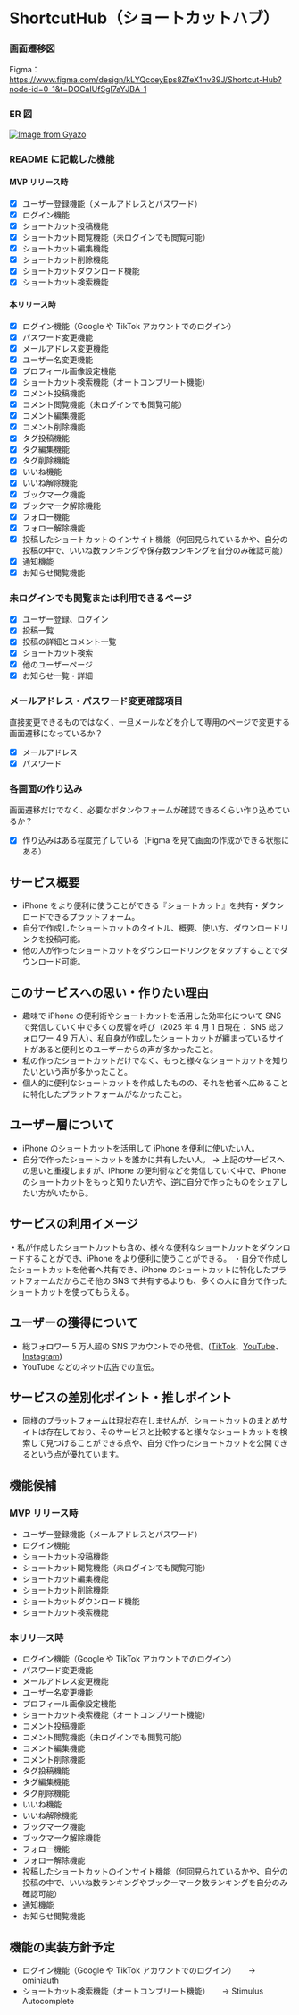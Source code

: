 # ShortcutHub（ショートカットハブ）

### 画面遷移図

Figma：https://www.figma.com/design/kLYQcceyEps8ZfeX1nv39J/Shortcut-Hub?node-id=0-1&t=DOCaIUfSgI7aYJBA-1

### ER 図

[![Image from Gyazo](https://i.gyazo.com/ab06a3111cf4efa3557b7bba30319809.png)](https://gyazo.com/ab06a3111cf4efa3557b7bba30319809)

### README に記載した機能

#### MVP リリース時

- [x] ユーザー登録機能（メールアドレスとパスワード）
- [x] ログイン機能
- [x] ショートカット投稿機能
- [x] ショートカット閲覧機能（未ログインでも閲覧可能）
- [x] ショートカット編集機能
- [x] ショートカット削除機能
- [x] ショートカットダウンロード機能
- [x] ショートカット検索機能

#### 本リリース時

- [x] ログイン機能（Google や TikTok アカウントでのログイン）
- [x] パスワード変更機能
- [x] メールアドレス変更機能
- [x] ユーザー名変更機能
- [x] プロフィール画像設定機能
- [x] ショートカット検索機能（オートコンプリート機能）
- [x] コメント投稿機能
- [x] コメント閲覧機能（未ログインでも閲覧可能）
- [x] コメント編集機能
- [x] コメント削除機能
- [x] タグ投稿機能
- [x] タグ編集機能
- [x] タグ削除機能
- [x] いいね機能
- [x] いいね解除機能
- [x] ブックマーク機能
- [x] ブックマーク解除機能
- [x] フォロー機能
- [x] フォロー解除機能
- [x] 投稿したショートカットのインサイト機能（何回見られているかや、自分の投稿の中で、いいね数ランキングや保存数ランキングを自分のみ確認可能）
- [x] 通知機能
- [x] お知らせ閲覧機能

### 未ログインでも閲覧または利用できるページ

- [x] ユーザー登録、ログイン
- [x] 投稿一覧
- [x] 投稿の詳細とコメント一覧
- [x] ショートカット検索
- [x] 他のユーザーページ
- [x] お知らせ一覧・詳細

### メールアドレス・パスワード変更確認項目

直接変更できるものではなく、一旦メールなどを介して専用のページで変更する画面遷移になっているか？

- [x] メールアドレス
- [x] パスワード

### 各画面の作り込み

画面遷移だけでなく、必要なボタンやフォームが確認できるくらい作り込めているか？

- [x] 作り込みはある程度完了している（Figma を見て画面の作成ができる状態にある）

## サービス概要

- iPhone をより便利に使うことができる『ショートカット』を共有・ダウンロードできるプラットフォーム。
- 自分で作成したショートカットのタイトル、概要、使い方、ダウンロードリンクを投稿可能。
- 他の人が作ったショートカットをダウンロードリンクをタップすることでダウンロード可能。

## このサービスへの思い・作りたい理由

- 趣味で iPhone の便利術やショートカットを活用した効率化について SNS で発信していく中で多くの反響を呼び（2025 年 4 月 1 日現在： SNS 総フォロワー 4.9 万人）、私自身が作成したショートカットが纏まっているサイトがあると便利とのユーザーからの声が多かったこと。
- 私の作ったショートカットだけでなく、もっと様々なショートカットを知りたいという声が多かったこと。
- 個人的に便利なショートカットを作成したものの、それを他者へ広めることに特化したプラットフォームがなかったこと。

## ユーザー層について

- iPhone のショートカットを活用して iPhone を便利に使いたい人。
- 自分で作ったショートカットを誰かに共有したい人。
  → 上記のサービスへの思いと重複しますが、iPhone の便利術などを発信していく中で、iPhone のショートカットをもっと知りたい方や、逆に自分で作ったものをシェアしたい方がいたから。

## サービスの利用イメージ

・私が作成したショートカットも含め、様々な便利なショートカットをダウンロードすることができ、iPhone をより便利に使うことができる。
・自分で作成したショートカットを他者へ共有でき、iPhone のショートカットに特化したプラットフォームだからこそ他の SNS で共有するよりも、多くの人に自分で作ったショートカットを使ってもらえる。

## ユーザーの獲得について

- 総フォロワー 5 万人超の SNS アカウントでの発信。([TikTok](https://www.tiktok.com/@mike_iphone?_t=ZS-8vA5wzuRCWQ&_r=1)、[YouTube](https://youtube.com/channel/UC5MKBFQFZ1kD9MIeo8DCr7g?si=uXPEtbOgAyH68KPv)、[Instagram](https://www.instagram.com/mikeneko_iphone?igsh=Mm5tbDJpNHZhcDY3&utm_source=qr))
- YouTube などのネット広告での宣伝。

## サービスの差別化ポイント・推しポイント

- 同様のプラットフォームは現状存在しませんが、ショートカットのまとめサイトは存在しており、そのサービスと比較すると様々なショートカットを検索して見つけることができる点や、自分で作ったショートカットを公開できるという点が優れています。

## 機能候補

### MVP リリース時

- ユーザー登録機能（メールアドレスとパスワード）
- ログイン機能
- ショートカット投稿機能
- ショートカット閲覧機能（未ログインでも閲覧可能）
- ショートカット編集機能
- ショートカット削除機能
- ショートカットダウンロード機能
- ショートカット検索機能

### 本リリース時

- ログイン機能（Google や TikTok アカウントでのログイン）
- パスワード変更機能
- メールアドレス変更機能
- ユーザー名変更機能
- プロフィール画像設定機能
- ショートカット検索機能（オートコンプリート機能）
- コメント投稿機能
- コメント閲覧機能（未ログインでも閲覧可能）
- コメント編集機能
- コメント削除機能
- タグ投稿機能
- タグ編集機能
- タグ削除機能
- いいね機能
- いいね解除機能
- ブックマーク機能
- ブックマーク解除機能
- フォロー機能
- フォロー解除機能
- 投稿したショートカットのインサイト機能（何回見られているかや、自分の投稿の中で、いいね数ランキングやブックーマーク数ランキングを自分のみ確認可能）
- 通知機能
- お知らせ閲覧機能

## 機能の実装方針予定

- ログイン機能（Google や TikTok アカウントでのログイン）
  　 → ominiauth
- ショートカット検索機能（オートコンプリート機能）
  　 → Stimulus Autocomplete
